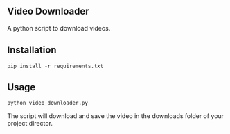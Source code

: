 ## Video Downloader

A python script to download videos.

## Installation

```
pip install -r requirements.txt
```

## Usage

```
python video_downloader.py
```

The script will download and save the video in the downloads folder of your project director.
